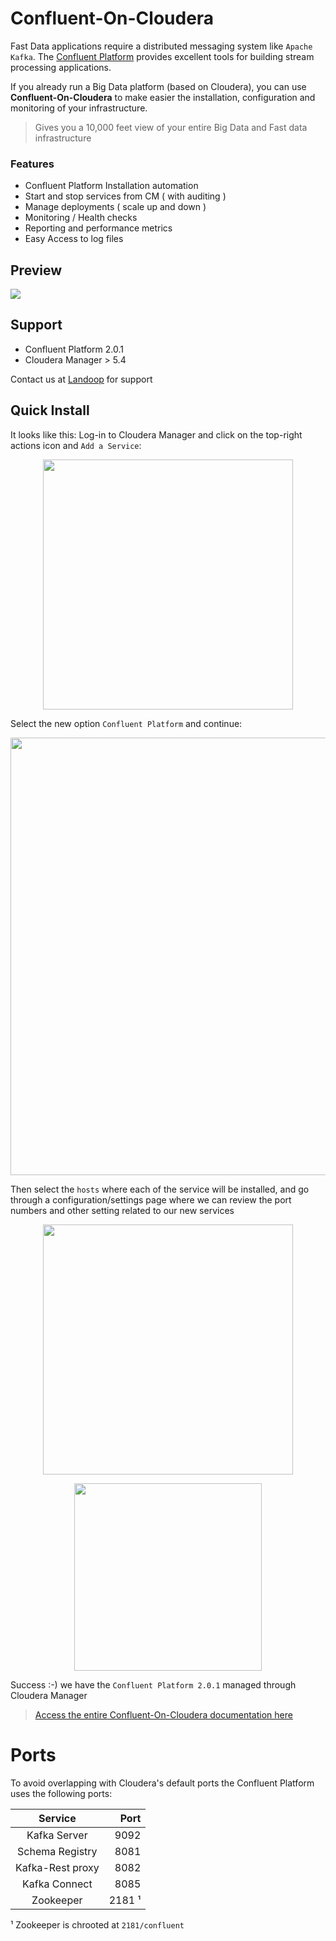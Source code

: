 # Confluent-On-Cloudera

Fast Data applications require a distributed messaging system like `Apache Kafka`. The [Confluent Platform](http://www.confluent.io/product) provides excellent tools for building stream processing applications.

If you already run a Big Data platform (based on Cloudera), you can use **Confluent-On-Cloudera** to make easier the installation, configuration and monitoring of your infrastructure.

> Gives you a 10,000 feet view of your entire Big Data and Fast data infrastructure 

### Features

* Confluent Platform Installation automation
* Start and stop services from CM ( with auditing )
* Manage deployments ( scale up and down )
* Monitoring / Health checks
* Reporting and performance metrics
* Easy Access to log files

## Preview

<img src="https://raw.githubusercontent.com/Landoop/Confluent-On-Cloudera/gh-pages/ConfluentOnCloudera.gif">

## Support

* Confluent Platform 2.0.1
* Cloudera Manager > 5.4

Contact us at [Landoop]() for support   

## Quick Install

It looks like this: Log-in to Cloudera Manager and click on the top-right actions icon and `Add a Service`:

<p align="center">
  <img src="https://raw.githubusercontent.com/Landoop/CSD/gh-pages/imgs/AddCustomServiceDescriptor.png" width="400"/></a>
</p>

Select the new option `Confluent Platform` and continue:

<p align="center">
  <img src="https://raw.githubusercontent.com/Landoop/CSD/gh-pages/imgs/SelectConfluentPlatform.png" width="700"/></a>
</p>

Then select the `hosts` where each of the service will be installed, and go through a configuration/settings page where we can review the port numbers and other setting related to our new services

<p align="center">
  <img src="https://raw.githubusercontent.com/Landoop/CSD/gh-pages/imgs/success.png" width="400"/></a>
</p>

<p align="center">
  <img src="https://raw.githubusercontent.com/Landoop/CSD/gh-pages/imgs/AllConfluentServices.png" width="300"/></a>
</p>

Success :-) we have the `Confluent Platform 2.0.1` managed through Cloudera Manager

> [Access the entire Confluent-On-Cloudera documentation here](https://docs.landoop.com/pages/confluent-csd/install.html)

# Ports

To avoid overlapping with Cloudera's default ports the Confluent Platform uses the following ports:

|       Service        | Port              |
| :------------------: | -----------------:|
| Kafka Server         |             9092  |
| Schema Registry      |             8081  |
| Kafka-Rest proxy     |             8082  |
| Kafka Connect        |             8085  |
| Zookeeper            |             2181 ¹|

¹ Zookeeper is chrooted at `2181/confluent` 

